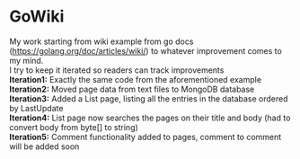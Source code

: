 # GoWiki
My work starting from wiki example from go docs (https://golang.org/doc/articles/wiki/) to whatever improvement comes to my mind.\
I try to keep it iterated so readers can track improvements\
**Iteration1:** Exactly the same code from the aforementioned example\
**Iteration2:** Moved page data from text files to MongoDB database\
**Iteration3:** Added a List page, listing all the entries in the database ordered by LastUpdate\
**Iteration4:** List page now searches the pages on their title and body (had to convert body from byte[] to string)\
**Iteration5:** Comment functionality added to pages, comment to comment will be added soon